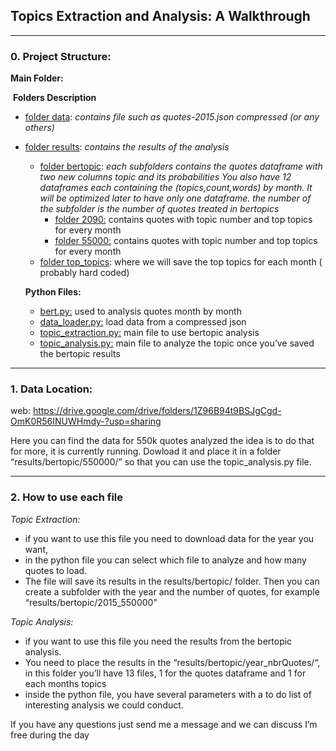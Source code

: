## Topics Extraction and Analysis: A Walkthrough

---------------------------------------------

### 0. Project Structure:

**Main Folder:**

​	**Folders Description**

- <u>folder data</u>: *contains file such as quotes-2015.json compressed (or any others)*

- <u>folder results</u>: *contains the results of the analysis*

  - <u>folder bertopic</u>: *each subfolders contains the quotes dataframe with two new columns topic and its probabilities  You also have 12 dataframes each containing the (topics,count,words) by month. It will be optimized later to have only one dataframe. the number of the subfolder is the number of quotes treated in bertopics*
    - <u>folder 2090:</u> contains quotes with topic number and top topics for every month
    - <u>folder 55000:</u> contains quotes with topic number and top topics for every month
  - <u>folder top_topics</u>: where we will save the top topics for each month ( probably hard coded)

  **Python Files:**

  - <u>bert.py:</u> used to analysis quotes month by month
  - <u>data_loader.py:</u> load data from a compressed json
  - <u>topic_extraction.py:</u> main file to use bertopic analysis
  - <u>topic_analysis.py:</u> main file to analyze the topic once you’ve saved the bertopic results

-----------------------------------------

### 1. Data Location: 

web: https://drive.google.com/drive/folders/1Z96B94t9BSJgCgd-OmK0R56INUWHmdy-?usp=sharing

Here you can find the data for 550k quotes analyzed the idea is to do that for more, it is currently running. Dowload it and place it in a folder “results/bertopic/550000/” so that you can use the topic_analysis.py file. 

--------------------------------

### 2. How to use each file

*Topic Extraction:*

- if you want to use this file you need to download data for the year you want,
-  in the python file you can select which file to analyze and how many quotes to load. 
- The file will save its results in the results/bertopic/ folder. Then you can create a subfolder with the year and the number of quotes, for example “results/bertopic/2015_550000” 

*Topic Analysis:*

- if you want to use this file you need the results from the bertopic analysis. 
- You need to place the results in the “results/bertopic/year_nbrQuotes/“, in this folder you’ll have 13 files, 1 for the quotes dataframe and 1 for each months topics
- inside the python file, you have several parameters with a to do list of interesting analysis we could conduct.

If you have any questions just send me a message and we can discuss I’m free during the day



